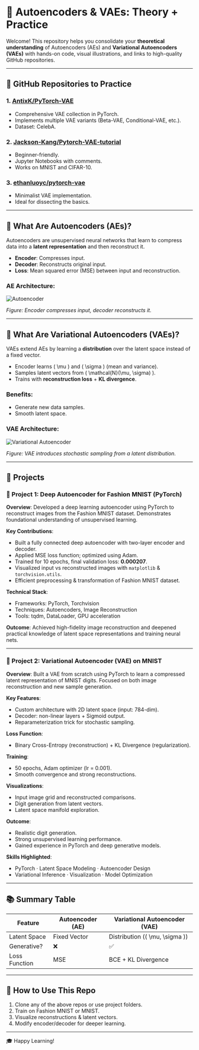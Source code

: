 # 🧠 Autoencoders & VAEs: Theory + Practice

Welcome! This repository helps you consolidate your **theoretical understanding** of Autoencoders (AEs) and **Variational Autoencoders (VAEs)** with hands-on code, visual illustrations, and links to high-quality GitHub repositories.

---

## 🔧 GitHub Repositories to Practice

### 1. [AntixK/PyTorch-VAE](https://github.com/AntixK/PyTorch-VAE)
- Comprehensive VAE collection in PyTorch.
- Implements multiple VAE variants (Beta-VAE, Conditional-VAE, etc.).
- Dataset: CelebA.

### 2. [Jackson-Kang/Pytorch-VAE-tutorial](https://github.com/Jackson-Kang/Pytorch-VAE-tutorial)
- Beginner-friendly.
- Jupyter Notebooks with comments.
- Works on MNIST and CIFAR-10.

### 3. [ethanluoyc/pytorch-vae](https://github.com/ethanluoyc/pytorch-vae)
- Minimalist VAE implementation.
- Ideal for dissecting the basics.

---

## 🧠 What Are Autoencoders (AEs)?

Autoencoders are unsupervised neural networks that learn to compress data into a **latent representation** and then reconstruct it.

- **Encoder**: Compresses input.
- **Decoder**: Reconstructs original input.
- **Loss**: Mean squared error (MSE) between input and reconstruction.

### AE Architecture:
![Autoencoder](AE.avif)

*Figure: Encoder compresses input, decoder reconstructs it.*

---

## 🤯 What Are Variational Autoencoders (VAEs)? 

VAEs extend AEs by learning a **distribution** over the latent space instead of a fixed vector.

- Encoder learns \( \mu \) and \( \sigma \) (mean and variance).
- Samples latent vectors from \( \mathcal{N}(\mu, \sigma) \).
- Trains with **reconstruction loss** + **KL divergence**.

### Benefits:
- Generate new data samples.
- Smooth latent space.

### VAE Architecture:
![Variational Autoencoder](VAE.jpg)

*Figure: VAE introduces stochastic sampling from a latent distribution.*

---

## 📁 Projects

### 📌 Project 1: Deep Autoencoder for Fashion MNIST (PyTorch)

**Overview**:
Developed a deep learning autoencoder using PyTorch to reconstruct images from the Fashion MNIST dataset. Demonstrates foundational understanding of unsupervised learning.

**Key Contributions**:
- Built a fully connected deep autoencoder with two-layer encoder and decoder.
- Applied MSE loss function; optimized using Adam.
- Trained for 10 epochs, final validation loss: **0.000207**.
- Visualized input vs reconstructed images with `matplotlib` & `torchvision.utils`.
- Efficient preprocessing & transformation of Fashion MNIST dataset.

**Technical Stack**:
- Frameworks: PyTorch, Torchvision
- Techniques: Autoencoders, Image Reconstruction
- Tools: tqdm, DataLoader, GPU acceleration

**Outcome**:
Achieved high-fidelity image reconstruction and deepened practical knowledge of latent space representations and training neural nets.

---

### 📌 Project 2: Variational Autoencoder (VAE) on MNIST

**Overview**:
Built a VAE from scratch using PyTorch to learn a compressed latent representation of MNIST digits. Focused on both image reconstruction and new sample generation.

**Key Features**:
- Custom architecture with 2D latent space (input: 784-dim).
- Decoder: non-linear layers + Sigmoid output.
- Reparameterization trick for stochastic sampling.

**Loss Function**:
- Binary Cross-Entropy (reconstruction) + KL Divergence (regularization).

**Training**:
- 50 epochs, Adam optimizer (lr = 0.001).
- Smooth convergence and strong reconstructions.

**Visualizations**:
- Input image grid and reconstructed comparisons.
- Digit generation from latent vectors.
- Latent space manifold exploration.

**Outcome**:
- Realistic digit generation.
- Strong unsupervised learning performance.
- Gained experience in PyTorch and deep generative models.

**Skills Highlighted**:
- PyTorch · Latent Space Modeling · Autoencoder Design
- Variational Inference · Visualization · Model Optimization

---

## 📚 Summary Table

| Feature             | Autoencoder (AE)         | Variational Autoencoder (VAE)        |
|---------------------|--------------------------|---------------------------------------|
| Latent Space        | Fixed Vector             | Distribution (\( \mu, \sigma \))     |
| Generative?         | ❌                       | ✅                                     |
| Loss Function       | MSE                      | BCE + KL Divergence                   |

---

## 📂 How to Use This Repo

1. Clone any of the above repos or use project folders.
2. Train on Fashion MNIST or MNIST.
3. Visualize reconstructions & latent vectors.
4. Modify encoder/decoder for deeper learning.

---

🎓 Happy Learning!
